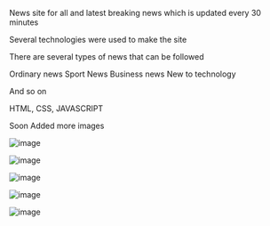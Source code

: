 News site for all and latest breaking news which is updated every 30 minutes

Several technologies were used to make the site

There are several types of news that can be followed

Ordinary news
Sport News
Business news
New to technology

And so on

HTML, CSS, JAVASCRIPT

Soon Added more images

![image](https://github.com/StanislavKamenov/news-site/assets/76092821/f4e0d629-99fd-4c0c-a6c7-e43da63abd4f)

![image](https://github.com/StanislavKamenov/news-site/assets/76092821/b568c1d1-0704-4398-8ed7-9f1397f52751)

![image](https://github.com/StanislavKamenov/news-site/assets/76092821/0dfbbbc9-3ac2-4dd1-95ed-310cf7e6576c)

![image](https://github.com/StanislavKamenov/news-site/assets/76092821/458e0dfc-0120-47ad-a090-b1426bf993eb)

![image](https://github.com/StanislavKamenov/news-site/assets/76092821/b11f8e02-76b2-495d-a2b7-64bb2b9d9828)
